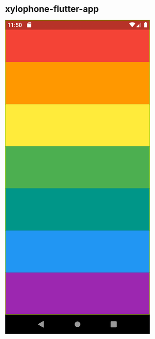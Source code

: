 # xylophone-flutter-app

<img src='https://github.com/Naveenkumarhacker/xylophone-flutter-app/blob/master/Screenshot_1590344419.png' />
